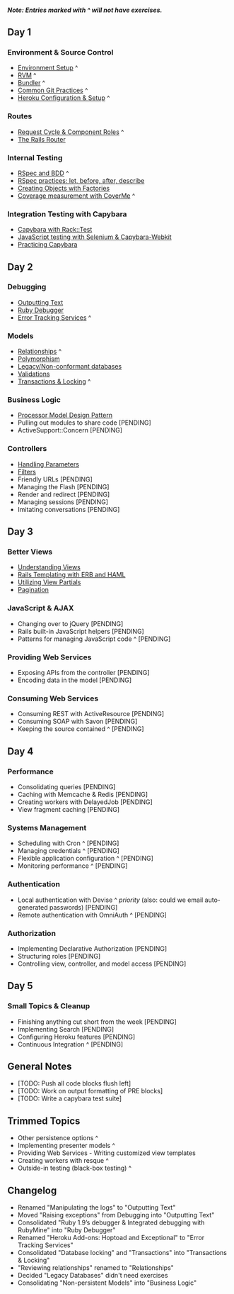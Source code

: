 ##### Note: Entries marked with ^ will not have exercises.

## Day 1

###	Environment & Source Control

* [Environment Setup](/tutorials/environment/environment/) ^
* [RVM](/tutorials/environment/rvm/) ^
* [Bundler](/tutorials/environment/bundler/) ^
* [Common Git Practices](/tutorials/environment/git_strategy/) ^
* [Heroku Configuration & Setup](/tutorials/environment/heroku/) ^

###	Routes

* [Request Cycle & Component Roles](/tutorials/routes/request_cycle/) ^
* [The Rails Router](/tutorials/routes/router/)

###	Internal Testing

* [RSpec and BDD](/tutorials/internal_testing/rspec_and_bdd/) ^
* [RSpec practices: let, before, after, describe](/tutorials/internal_testing/rspec_practices/)
* [Creating Objects with Factories](/tutorials/internal_testing/factories/)
* [Coverage measurement with CoverMe](/tutorials/internal_testing/code_coverage/) ^

###	Integration Testing with Capybara

* [Capybara with Rack::Test](/tutorials/capybara/capybara_with_rack_test/)
* [JavaScript testing with Selenium & Capybara-Webkit](/tutorials/capybara/capybara_with_selenium_and_webkit)
* [Practicing Capybara](/tutorials/capybara/capybara_practice/)

## Day 2

###	Debugging

* [Outputting Text](/debugging/outputting_text)
* [Ruby Debugger](/debugging/debugger)
* [Error Tracking Services](/debugging/error_services) ^

###	Models

* [Relationships](/tutorials/models/relationships) ^
* [Polymorphism](/tutorials/models/polymorphism)
* [Legacy/Non-conformant databases](/tutorials/models/legacy_databases)
* [Validations](/tutorials/models/validations)
* [Transactions & Locking](/tutorials/models/transactions) ^

###	Business Logic

* [Processor Model Design Pattern](/tutorials/business_logic/processor_models.markdown)
* Pulling out modules to share code [PENDING]
* ActiveSupport::Concern [PENDING]

###	Controllers

* [Handling Parameters](/tutorials/controllers/parameters)
* [Filters](/tutorials/controllers/filters)
* Friendly URLs [PENDING]
* Managing the Flash [PENDING]
* Render and redirect [PENDING]
* Managing sessions [PENDING]
* Imitating conversations [PENDING]

## Day 3

###	Better Views

* [Understanding Views](/tutorials/better_views/understanding_views/)
* [Rails Templating with ERB and HAML](/tutorials/better_views/erb_and_haml/)
* [Utilizing View Partials](/tutorials/better_views/view_partials/)
* [Pagination](/tutorials/better_views/pagination/)

###	JavaScript & AJAX

* Changing over to jQuery [PENDING]
* Rails built-in JavaScript helpers [PENDING]
* Patterns for managing JavaScript code ^ [PENDING]

###	Providing Web Services

* Exposing APIs from the controller [PENDING]
* Encoding data in the model [PENDING]

### Consuming Web Services

* Consuming REST with ActiveResource [PENDING]
* Consuming SOAP with Savon [PENDING]
* Keeping the source contained ^ [PENDING]

## Day 4

### Performance

* Consolidating queries [PENDING]
* Caching with Memcache & Redis [PENDING]
* Creating workers with DelayedJob [PENDING]
* View fragment caching [PENDING]

### Systems Management

* Scheduling with Cron ^ [PENDING]
* Managing credentials ^ [PENDING]
* Flexible application configuration ^ [PENDING]
* Monitoring performance ^ [PENDING]

### Authentication

* Local authentication with Devise ^ *priority* (also: could we email auto-generated passwords)  [PENDING]
* Remote authentication with OmniAuth ^ [PENDING]

### Authorization

* Implementing Declarative Authorization [PENDING]
* Structuring roles [PENDING]
* Controlling view, controller, and model access [PENDING]

## Day 5

###	Small Topics & Cleanup

* Finishing anything cut short from the week [PENDING]
* Implementing Search [PENDING]
* Configuring Heroku features [PENDING]
* Continuous Integration ^ [PENDING]

## General Notes

* [TODO: Push all code blocks flush left]
* [TODO: Work on output formatting of PRE blocks]
* [TODO: Write a capybara test suite]

## Trimmed Topics

* Other persistence options ^
* Implementing presenter models ^
*	Providing Web Services - Writing customized view templates
*	Creating workers with resque ^
*	Outside-in testing (black-box testing) ^

## Changelog

* Renamed "Manipulating the logs" to "Outputting Text"
* Moved "Raising exceptions" from Debugging into "Outputting Text"
* Consolidated "Ruby 1.9’s debugger & Integrated debugging with RubyMine" into "Ruby Debugger"
* Renamed "Heroku Add-ons: Hoptoad and Exceptional" to "Error Tracking Services"
* Consolidated "Database locking" and "Transactions" into "Transactions & Locking"
* "Reviewing relationships" renamed to "Relationships"
* Decided "Legacy Databases" didn't need exercises
* Consolidating "Non-persistent Models" into "Business Logic"